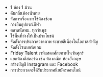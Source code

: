 - 1 ห้อง 1 ม้วน
- ดับกลิ่นห้องน้ำชาย
- จัดการเรื่องการใช้ห้องซ้อม
- การยืมอุปกรณ์กีฬา
- ตลาดนัดพม. ทุกวันพุธ
- ใช้พื้นที่ว่างให้เป็นประโยชน์
- จัดตั้งการประกวดวาดภาพ ระบายสีเนื่องในโอกาสสำคัญ
- จัดตั้งโซนบอร์ดเกม
- Friday Talent เวทีแสดงศักยภาพในวันศุกร์
- แยกห้องดิสคอร์ด เช่น ห้องคณิต ห้องอังกฤษ
- สร้างบัญชี Instagram และ Facebook
- การประกวดจะได้รับประกาศนียบัตรออนไลน์
